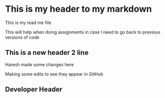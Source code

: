# This is my header to my markdown

This is my read me file

This will help when doing assignments in case I need to go back to previous versions of code

## This is a new header 2 line

Haresh made some changes here

Making some edits to see they appear in GitHub

## Developer Header